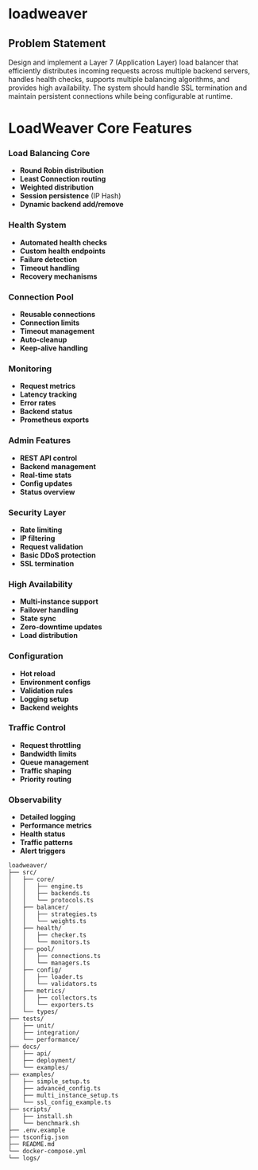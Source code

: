 # loadweaver

## Problem Statement
Design and implement a Layer 7 (Application Layer) load balancer that efficiently distributes incoming requests across multiple backend servers, handles health checks, supports multiple balancing algorithms, and provides high availability. The system should handle SSL termination and maintain persistent connections while being configurable at runtime.


# LoadWeaver Core Features

### Load Balancing Core
- **Round Robin distribution**
- **Least Connection routing**
- **Weighted distribution**
- **Session persistence** (IP Hash)
- **Dynamic backend add/remove**

### Health System
- **Automated health checks**
- **Custom health endpoints**
- **Failure detection**
- **Timeout handling**
- **Recovery mechanisms**

### Connection Pool
- **Reusable connections**
- **Connection limits**
- **Timeout management**
- **Auto-cleanup**
- **Keep-alive handling**

### Monitoring
- **Request metrics**
- **Latency tracking**
- **Error rates**
- **Backend status**
- **Prometheus exports**

### Admin Features
- **REST API control**
- **Backend management**
- **Real-time stats**
- **Config updates**
- **Status overview**

### Security Layer
- **Rate limiting**
- **IP filtering**
- **Request validation**
- **Basic DDoS protection**
- **SSL termination**

### High Availability
- **Multi-instance support**
- **Failover handling**
- **State sync**
- **Zero-downtime updates**
- **Load distribution**

### Configuration
- **Hot reload**
- **Environment configs**
- **Validation rules**
- **Logging setup**
- **Backend weights**

### Traffic Control
- **Request throttling**
- **Bandwidth limits**
- **Queue management**
- **Traffic shaping**
- **Priority routing**

### Observability
- **Detailed logging**
- **Performance metrics**
- **Health status**
- **Traffic patterns**
- **Alert triggers**

```
loadweaver/
├── src/
│   ├── core/
│   │   ├── engine.ts
│   │   ├── backends.ts
│   │   └── protocols.ts
│   ├── balancer/
│   │   ├── strategies.ts
│   │   └── weights.ts
│   ├── health/
│   │   ├── checker.ts
│   │   └── monitors.ts
│   ├── pool/
│   │   ├── connections.ts
│   │   └── managers.ts
│   ├── config/
│   │   ├── loader.ts
│   │   └── validators.ts
│   ├── metrics/
│   │   ├── collectors.ts
│   │   └── exporters.ts
│   └── types/               
├── tests/
│   ├── unit/
│   ├── integration/
│   └── performance/
├── docs/
│   ├── api/
│   ├── deployment/
│   └── examples/
├── examples/
│   ├── simple_setup.ts
│   ├── advanced_config.ts
│   ├── multi_instance_setup.ts
│   └── ssl_config_example.ts
├── scripts/
│   ├── install.sh
│   └── benchmark.sh
├── .env.example               
├── tsconfig.json               
├── README.md
└── docker-compose.yml
└── logs/                      

```